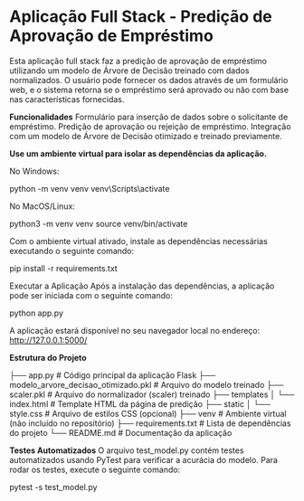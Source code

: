 # **Aplicação Full Stack - Predição de Aprovação de Empréstimo**

Esta aplicação full stack faz a predição de aprovação de empréstimo utilizando um modelo de Árvore de Decisão treinado com dados normalizados. O usuário pode fornecer os dados através de um formulário web, e o sistema retorna se o empréstimo será aprovado ou não com base nas características fornecidas.

**Funcionalidades**
Formulário para inserção de dados sobre o solicitante de empréstimo.
Predição de aprovação ou rejeição de empréstimo.
Integração com um modelo de Árvore de Decisão otimizado e treinado previamente.

**Use um ambiente virtual para isolar as dependências da aplicação.**

No Windows: 

python -m venv venv
venv\Scripts\activate


No MacOS/Linux:

python3 -m venv venv
source venv/bin/activate

Com o ambiente virtual ativado, instale as dependências necessárias executando o seguinte comando:

pip install -r requirements.txt


Executar a Aplicação
Após a instalação das dependências, a aplicação pode ser iniciada com o seguinte comando:


python app.py

A aplicação estará disponível no seu navegador local no endereço: http://127.0.0.1:5000/

**Estrutura do Projeto**

├── app.py               # Código principal da aplicação Flask
├── modelo_arvore_decisao_otimizado.pkl  # Arquivo do modelo treinado
├── scaler.pkl           # Arquivo do normalizador (scaler) treinado
├── templates
│   └── index.html       # Template HTML da página de predição
├── static
│   └── style.css        # Arquivo de estilos CSS (opcional)
├── venv                 # Ambiente virtual (não incluído no repositório)
├── requirements.txt     # Lista de dependências do projeto
└── README.md            # Documentação da aplicação

**Testes Automatizados**
O arquivo test_model.py contém testes automatizados usando PyTest para verificar a acurácia do modelo. Para rodar os testes, execute o seguinte comando:

pytest -s test_model.py

